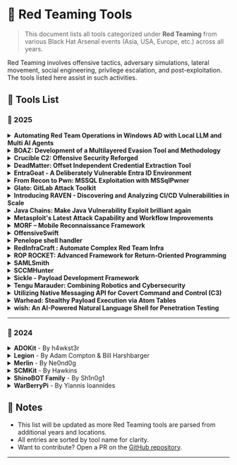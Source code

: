 # 🔴 Red Teaming Tools

> This document lists all tools categorized under **Red Teaming** from various Black Hat Arsenal events (Asia, USA, Europe, etc.) across all years.

Red Teaming involves offensive tactics, adversary simulations, lateral movement, social engineering, privilege escalation, and post-exploitation. The tools listed here assist in such activities.



## 🔧 Tools List

### 📅 2025
<details><summary><strong>Automating Red Team Operations in Windows AD with Local LLM and Multi AI Agents</strong></summary>

📅 **Presented:** [![Tools](https://img.shields.io/badge/Black_Hat_Tools-USA_2025-blue)](https://github.com/UCYBERS/Awesome-BlackHat-Tools)  

🔗 [GitHub](https://github.com/daqcri/deeper-lite/blob/master/python/BenchmarkDatasets/DBLP_ACM/ACM.csv)

📝 **Description:** Modern Red Team assessments in Windows Active Directory (AD) environments often involve navigating a vast array of machines, accounts, making them highly resource-intensive. To streamline these engagements, I developed a prototype automated penetration testing tool that leverages local Large Language Models (LLMs) and specialized AI Agents. Because AD environments often contain large amounts of confidential data, this solution can operate entirely within a closed environment, mitigating the risk of data leakage. I verified that the system runs effectively on a single PC.

A fundamental challenge with local LLMs is that they often lack sufficient domain-specific knowledge, particularly with regard to attacker tools and methodologies. I address this limitation by restricting the set of utilized tools (e.g., Mimikatz, Psexec, PowerView) and designing specialized Agents for each. I also enhance the models' reasoning with Retrieval-Augmented Generation (RAG) pipelines that focus on typical AD attack paths. Each Agent is based on the ReAct model and logs its thought process and executed commands to visualize the flow of reasoning.

Beyond the immediate goal of reducing the effort required for Red Team operations, this research also examines a future threat vector. I anticipate that adversaries will soon embed local LLMs into malware, enabling offline attacks on isolated machines—such as web-isolated hosts or local networks. These attacks do not generate network traffic, thereby evading detection by security appliances that monitor outbound traffic. To evaluate the potential efficacy of local AI-driven automation—given that most Windows devices are equipped only with a CPU—this tool will be tested using a model that runs on the CPU.

</details>

<details><summary><strong>BOAZ: Development of a Multilayered Evasion Tool and Methodology</strong></summary>

📅 **Presented:** [![Tools](https://img.shields.io/badge/Black_Hat_Tools-USA_2025-blue)](https://github.com/UCYBERS/Awesome-BlackHat-Tools)

🔗 [GitHub](https://github.com/ICTMCG/Awesome-Machine-Generated-Text/blob/main/README.md)

📝 **Description:** BOAZ (Bypass, Obfuscate, Adapt, Zero-Trust) evasion was inspired by the concept of multi-layered approach which is the evasive version of defence-in-depth first proposed by at BH USA14 [1]. BOAZ was developed to provide greater control over combinations of evasion methods, enabling more granular evaluations against antivirus and EDR. It is designed to bypass both before and during execution detections that span signature, heuristic and behavioural detection techniques [2].

BOAZ supports both x86/x64 binary (PE) or raw payload as input and output EXE or DLL. It has been tested on separated Window-11 Enterprise, Windows-10 and windows Server 2022 VMs (version: 22H2, 22621.1992) with 14 Desktop AVs and 7 EDRs installed include Windows Defender, Norton, BitDefender, Sophos and ESET. The design of BOAZ evasion is modular, so users can add their own toolset or techniques to the framework. One advantage of this approach is that if a specific technique's signature become known to antivirus, researchers can easily adjust the technique to verify it and either improve or target a new technique to that detection. This process is described as a query-modify-query attack process, where the attacker can improve based on the feedback from black-box engines until their sample is fully undetectable (FUD) [3].

BOAZ is written in C++ and C and uses Python3 as the main linker to integrate all modules. There have been significant improvements implemented since its inception. The new features of the BOAZ evasion tool, set to be released at BH Asia 2025, include two novel process injection primitives, along with newly implemented loaders and behavioural evasion techniques. There will be a major update to the BH USA 2025 version, including some new anti-forensic techniques and more new process injection threadless execution primitives.

</details>

<details><summary><strong>Crucible C2: Offensive Security Reforged</strong></summary>

📅 **Presented:** [![Tools](https://img.shields.io/badge/Black_Hat_Tools-USA_2025-blue)](https://github.com/UCYBERS/Awesome-BlackHat-Tools)  

🔗 **GitHub:** Not Available  
📝 **Description:** Crucible is an extensible, multi-user, cross-platform framework designed for post-exploitation, command and control operations, penetration testing, and red teaming.

It consists of a per-operator client application, a shared teamserver, and supports language-agnostic implants and plugins.

With this release of Crucible, modern extensibility is achieved through in-memory .NET plugins or gRPC-based plugins, enabling remote communication with external applications regardless of language, allowing extensibility that fits both the operator's skill set and needs.

</details>

<details><summary><strong>DeadMatter: Offset Independent Credential Extraction Tool</strong></summary>

📅 **Presented:** [![Tools](https://img.shields.io/badge/Black_Hat_Tools-USA_2025-blue)](https://github.com/UCYBERS/Awesome-BlackHat-Tools)  

🔗 **GitHub:** Not Available  
📝 **Description:** DeadMatter is a specialized tool written in C#, designed to extract sensitive information such as password hashes of active logon sessions, from memory dumps. It employs carving techniques to retrieve credentials from various file types such as process or full memory dumps, either in raw or minidump format, decompressed hibernation files, virtual machine memory files, or other types of files that may contain logon credentials.

This tool is particularly useful for penetration testers, red teamers, and forensic investigators, as it facilitates the analysis of system security vulnerabilities and aids in digital forensic investigations. DeadMatter can be very useful to pentesters and red teamers during their engagements, since they often have to deal with EDR and AV software detecting and/or blocking their attempts to dump the LSASS process memory in the minidump format. The alternative of dumping and exfiltrating a full memory dump is often not an option. As a result, DeadMatter was created to fill the gap and allow the offensive team to parse the memory dump files directly on the victim machine, in order to extract NTLM hashes on the spot.

</details>

<details><summary><strong>EntraGoat - A Deliberately Vulnerable Entra ID Environment</strong></summary>

📅 **Presented:** [![Tools](https://img.shields.io/badge/Black_Hat_Tools-USA_2025-blue)](https://github.com/UCYBERS/Awesome-BlackHat-Tools)  

🔗 **GitHub:** Not Available  
📝 **Description:** EntraGoat is a deliberately vulnerable environment designed to simulate real-world security misconfigurations and attack scenarios in Microsoft Entra ID (formerly Azure Active Directory). Security professionals, researchers, and red teamers can leverage EntraGoat to gain hands-on experience identifying and exploiting identity and access management (IAM) vulnerabilities, privilege escalation paths, and other security flaws specific to cloud-based Entra ID environments.
EntraGoat is tailored specifically to help security practitioners understand and mitigate the risks associated with cloud identity infrastructures. The project provides a CTF-style learning experience, covering a range of misconfigurations, insecure policies, token abuses, and attack paths commonly exploited in real-world Entra ID breaches.
By using EntraGoat, security teams can enhance their skills in Entra ID security, validate detection and response capabilities, and develop effective hardening strategies.

</details>

<details><summary><strong>From Recon to Pwn: MSSQL Exploitation with MSSqlPwner</strong></summary>

📅 **Presented:** [![Tools](https://img.shields.io/badge/Black_Hat_Tools-USA_2025-blue)](https://github.com/UCYBERS/Awesome-BlackHat-Tools)  

🔗 **GitHub:** Not Available  
📝 **Description:** MSSqlPwner is a sophisticated penetration testing arsenal specifically engineered to dominate Microsoft SQL Server environments. Leveraging the extensive capabilities of the Impacket toolkit, MSSqlPwner arms penetration testers with a powerful suite of exploitation techniques, including authentication attacks using Kerberos tickets, NTLM hashes, and clear-text credentials. This versatile tool excels at advanced maneuvers such as NTLM relay attacks, Kerberos and NTLM password bruteforcing, and even direct password extraction via LDAP integration—transforming standard SQL servers into strategic entry points for escalating privileges and lateral network infiltration.

</details>

<details><summary><strong>Glato: GitLab Attack Toolkit</strong></summary>

📅 **Presented:** [![Tools](https://img.shields.io/badge/Black_Hat_Tools-USA_2025-blue)](https://github.com/UCYBERS/Awesome-BlackHat-Tools)  

🔗 **GitHub:** Not Available  
📝 **Description:** CI/CD pipelines are a too often overlooked aspect of the attack surface for many large organizations. Recent tooling has enabled engineers, researchers, and attackers to search GitHub for CI/CD vulnerabilities, but other DevOps platforms, like GitLab, have been left underserved.

Glato (GitLab Attack Toolkit) is an enumeration and attack framework that empowers both blue and red teamers in identifying and exploiting vulnerabilities within GitLab instances.
Glato works across all GitLab environments, including GitLab CE, EE, and GitLab Cloud. The tool is field-tested, having identified attack paths to GitLab Admin, Domain Admin, and Cloud Admin in multiple engagements with real Fortune 500 organizations.

GitLab's CI/CD ecosystem can contain configuration vulnerabilities that expose organizations to token privilege escalation, sensitive data exposure, and arbitrary code execution on self-hosted runners. Glato's enumeration module leverages a personal access token or session cookies to systematically map all accessible repositories, groups, and instance-level resources. Through recursive pipeline workflow analysis, it identifies misconfigurations and vulnerable CI/CD pipelines that create attack paths within and beyond the GitLab environment.

Security practitioners can deploy Glato's attack module to securely exploit these misconfigurations with features including encrypted variable exfiltration via Poisoned Pipeline Execution (PPE) attacks, secrets dumping, and self-hosted runner compromise. The tool's architecture ensures auditability and operational security through selective targeting and clean exfiltration methods.

Glato has already been used in secure assessments and Red Team engagements to escalate privileges and compromise entire cloud environments.


Key Features:
1. Token/Cookie Authentication Analysis: Evaluates permissions and scope of GitLab tokens or session cookies
2. Comprehensive Enumeration: Discovers accessible projects, groups, and resources with their permission levels
3. Branch Protection Analysis: Identifies misconfigurations that could lead to code execution
4. Secret Discovery: Enumerates secrets from multiple sources, including CI/CD variables
5. Runner Enumeration: Identifies potentially accessible self-hosted runners
6. Poisoned Pipeline Execution: Enables secure CI/CD pipeline exploitation with encrypted secrets exfiltration
7. Quality-of-Life Features: Proxy support, SSL verification control, request throttling, cookie-based authentication for SSO environments, and detailed reporting options

Glato provides security professionals with a systematic approach to evaluate GitLab environments and identify CI/CD pipeline risks before malicious actors can exploit them.

</details>

<details><summary><strong>Introducing RAVEN - Discovering and Analyzing CI/CD Vulnerabilities in Scale</strong></summary>

📅 **Presented:** [![Tools](https://img.shields.io/badge/Black_Hat_Tools-USA_2025-blue)](https://github.com/UCYBERS/Awesome-BlackHat-Tools)  

🔗 **GitHub:** Not Available  
📝 **Description:** As the adoption of CI/CD practices continues to grow, securing these pipelines has become increasingly important. However, identifying vulnerabilities in CI/CD pipelines can be daunting, especially at scale. In this talk, we present our tooling, which we have released as open-source software, enabling us to uncover hundreds of vulnerabilities in the CI/CD pipelines of popular open-source projects.

RAVEN (Risk Analysis and Vulnerability Enumeration for CI/CD) is a powerful security tool designed to perform massive scans for GitHub Actions CI workflows and digest the discovered data into a Neo4j database. With RAVEN, we were able to identify and address potential security vulnerabilities in some of the most popular repositories hosted on GitHub, including FreeCodeCamp, Fluent UI by Microsoft, Bazel by Google, and much more.
This tool provides a reliable and scalable solution for security analysis, enabling users to query the database and gain insights about their codebase's security posture.

</details>

<details><summary><strong>Java Chains: Make Java Vulnerability Exploit brilliant again</strong></summary>

📅 **Presented:** [![Tools](https://img.shields.io/badge/Black_Hat_Tools-USA_2025-blue)](https://github.com/UCYBERS/Awesome-BlackHat-Tools)  

🔗 **GitHub:** Not Available  
📝 **Description:** This tool focuses on the Java security domain, dedicated to providing comprehensive Java vulnerability payload generation and exploitation capabilities. It supports practical utilization in various real-world scenarios, covering payload generation for common vulnerabilities like Java deserialization and Hessian deserialization, as well as exploitation of vulnerabilities such as JNDI injection and RMI deserialization.

</details>

<details><summary><strong>Metasploit's Latest Attack Capability and Workflow Improvements</strong></summary>

📅 **Presented:** [![Tools](https://img.shields.io/badge/Black_Hat_Tools-USA_2025-blue)](https://github.com/UCYBERS/Awesome-BlackHat-Tools)  
🔗 **GitHub:** Not Available  
📝 **Description:** Metasploit continues to expand support for Active Directory Certificate Services (AD CS) attacks, as well as its protocol relaying capability and attack workflows for evergreen vulnerabilities. This year, we added support for SMB-to-LDAP relaying and SMB-to-HTTP relaying, as well as support to identify and exploit a number of AD CS flaws (i.e., ESC vulnerabilities). We've also added the new "PoolParty" process injection capability to Windows Meterpreter sessions, along with support for System Center Configuration Manager (SCCM) attack workflows.


This demo will focus on obtaining an LDAP session via SMB relaying, which can then be used to identify ESC vulnerabilities through Metasploit's expanded ldap_vulnerable_cert_finder module. Using the results from the vulnerable cert finder module, we will demonstrate how to detect and exploit ESC15 (the newest ESC vulnerable certificate template flaw) in order to obtain a certificate that can be used to open a Windows Meterpreter session. While opening the Meterpreter session we will demonstrate using Sysmon how the Windows Meterpreter no longer makes calls to CreateRemoteThread and instead uses the PoolParty injection technique to more effectively inject into the target process.

Going back to our LDAP session, we will run a query to identify SCCM servers in the target Active Directory environment. Once identified, we will demonstrate Metasploit's new SCCM attack workflow, which leverages new SMB-to-HTTP relaying capabilities. Using Metasploit's SMB-to-HTTP relay server, we will relay an NTLM authentication attempt for a newly created computer account to the SCCM HTTP authentication server. After successfully authenticating, we will retrieve Network Access Account (NAA) credentials from the SCCM server, as these are often found in domain environments with higher privileges than they require making them a prime target for lateral movement.

</details>

<details><summary><strong>MORF – Mobile Reconnaissance Framework</strong></summary>

📅 **Presented:** [![Tools](https://img.shields.io/badge/Black_Hat_Tools-USA_2025-blue)](https://github.com/UCYBERS/Awesome-BlackHat-Tools)  

🔗 **GitHub:** Not Available  
📝 **Description:** MORF is a versatile, lightweight, and platform-independent offensive mobile security tool that aids security professionals and developers in detecting sensitive information within mobile applications. Often referred to as a "Swiss army knife" for mobile app security, MORF utilizes heuristics-based methods to quickly discover keys, secrets, and other crucial data. Its extensible plugin framework accommodates custom rules and integrations, making it adaptable to specific projects or organizational needs for both Android and iOS environments.

</details>

<details><summary><strong>OffensiveSwift</strong></summary>

📅 **Presented:** [![Tools](https://img.shields.io/badge/Black_Hat_Tools-USA_2025-blue)](https://github.com/UCYBERS/Awesome-BlackHat-Tools)  
🔗 **GitHub:** Not Available  
📝 **Description:** Red teamers often rely on command-line tools for macOS testing, making them highly detectable by endpoint security solutions. OffensiveSwift is a modern offensive framework built entirely in Swift, offering a native approach to macOS adversary emulation. It leverages Swift's direct access to macOS APIs—without invoking traditional shell commands—to minimize observable traces and lower its detection footprint.

Highlights:

- Standalone Binary: Compiles directly into a standalone binary with no external dependencies.
- Reduced Detections: Uses macOS APIs for a more stealthy and efficient operation.
- Flexible TTP Chaining: Provides programmatic interfaces that seamlessly chain TTPs into complex adversary simulations.
- Modular Design: Supports both individual technique testing and the creation of full emulation campaigns.

</details>

<details><summary><strong>Penelope shell handler</strong></summary>

📅 **Presented:** [![Tools](https://img.shields.io/badge/Black_Hat_Tools-USA_2025-blue)](https://github.com/UCYBERS/Awesome-BlackHat-Tools)  

🔗 **GitHub:** [Penelope shell handler](https://gist.github.com/FabioXimenes/17b544471ba4790fcdd289fc190b3467)  
📝 **Description:** Penelope is a shell handler designed to be easy to use and intended to replace netcat when exploiting RCE vulnerabilities. It is compatible with Linux and macOS and requires Python 3.6 or higher. It is a standalone script that does not require any installation or external dependencies, and it is intended to remain this way.

Among the main features are:

* Auto-upgrade shells to PTY (realtime resize included)
* Logging interaction with the targets
* Download files/folders from targets
* Upload local/remote files/folders to targets
* Run scripts on targets and get output on a local file in real time.
* Port Forwarding
* Spawn shells on multiple tabs and/or hosts
* Maintain X amount of active shells per host no matter what
* Multiple sessions
* Multiple listeners
* Can be imported by python3 exploits and get shell on the same terminal

Penelope can work in conjunction with metasploit exploits by disabling the default handler with `set DisablePayloadHandler True`

Currently only Unix shells are fully supported. There is only basic support for Windows shells (netcat-like interaction + logging) and the rest of the features are under way.

</details>

<details><summary><strong>RedInfraCraft : Automate Complex Red Team Infra</strong></summary>

📅 **Presented:** [![Tools](https://img.shields.io/badge/Black_Hat_Tools-USA_2025-blue)](https://github.com/UCYBERS/Awesome-BlackHat-Tools)  

🔗 **GitHub:** Not Available  
📝 **Description:** RedInfraCraft is a powerful FOSS solution for automating the deployment of powerful red team infrastructures. It streamlines the setup and management of :

- Individual Red Team Components (C2, Payload, Redirector Server etc.)
- On-premise / Cloud services re-director support
- Complete Red Team Infrastructure (Redirector Load Balancer C2, Payload server, phishing server etc)
- Phishing Operations
- Infrastructure deployment support in AWS, Azure & GCP Cloud including multi-cloud support.

Dilute your time to setup Red Team Infrastructure in 5 minutes with RedInfraCraft

</details>

<details><summary><strong>ROP ROCKET: Advanced Framework for Return-Oriented Programming</strong></summary>

📅 **Presented:** [![Tools](https://img.shields.io/badge/Black_Hat_Tools-USA_2025-blue)](https://github.com/UCYBERS/Awesome-BlackHat-Tools)  

🔗 [GitHub](https://github.com/Bw3ll/ROP_ROCKET)

📝 **Description:** ROP ROCKET is a groundbreaking, next-generation tool for Return-Oriented Programming (ROP), boasting unparalleled capabilities. This tool introduces several innovative techniques, including a novel approach to invoking Heaven's Gate via ROP, which facilitates the transition from x86 to x64 architecture, and invoking Windows syscalls via ROP to evade Data Execution Prevention (DEP), eliminating the need for less stealthy Windows API functions.

The focal point of this tool is automatic ROP chain generation—constructing complete ROP exploits. Moreover, with this tool, we pioneer several new ROP techniques, including both x86 and x64 Heaven's Gate and using Windows syscalls to bypass DEP. To overcome DEP, we automate chain generation for Windows syscalls NtAllocateVirtualMemory and NtProtectVirtualMemory. In addition, ROP ROCKET can avoid the need to bypass DEP by chaining multiple APIs together to achieve shellcode-like functionality.

For Black Hat Arsenal 2025, we will unveil support for building ROP chains for many new WinAPIs: WinExec, DeleteFileA, CreateToolhelp32Snapshot, URLDownloadToFileA, OpenProcess, Process32First, Process32Next, RegSetKeyValueA, RegCreateKeyA, WriteProcessMemory, HeapCreate, OpenSCManagerA, CreateServiceA, ShellExecuteA, CreateRemoteThread, VirtualAllocEx, TerminateProcess, and CreateProcessA. All will be available via automatic ROP chain construction using patterns with PUSHAD or a combination of PUSHAD coupled with mov dereferences, or the sniper approach.

One of the features of ROP ROCKET is the sheer diversity of possibilities in creating these chains, allowing unique and unusual combinations that traditionally might not be achievable by ROP chain automation. The tool uses extensive emulation to evaluate the fitness of individual ROP gadgets, allowing unusual or longer ROP gadgets to be used. It also builds, emulates, and debugs parts of some ROP chains internally to solve certain problems, allowing for ROP chains to be built with the mov dereference or sniper approach, rather than relying simply on the PUSHAD approach. Distances to certain function parameters can also be dynamically calculated and readjusted with emulation.

Sometimes a ROP chain is feasible only if a ROP gadget's address is free of bad bytes. With ROP ROCKET, we provide a way to obfuscate gadgets, allowing the gadget address to be pushed onto the stack, decoded, and executed at runtime.

ROP ROCKET is built for performance, utilizing multiprocessing to harness a dozen or more cores. It also stores discovered gadgets from previously examined binaries, giving persistence across sessions. With all possible ROP gadgets—our raw ingredients—identified, ROP chains can be formed in seconds.

While ROP can be a complex topic, ROP ROCKET provides powerful capabilities to users. New for Black Hat Arsenal 2025, the tool will support over 100 patterns for different WinAPIs or syscalls, far exceeding the capabilities of other ROP generation tools.

</details>

<details><summary><strong>SAMLSmith</strong></summary>

📅 **Presented:** [![Tools](https://img.shields.io/badge/Black_Hat_Tools-USA_2025-blue)](https://github.com/UCYBERS/Awesome-BlackHat-Tools)  

🔗 **GitHub:** Not Available  
📝 **Description:** SAMLSmith is the go-to tool for penetrating SAML applications with response forging. An evolution of the original tooling developed for proof-of-concept of SAML response forging in Entra ID, SAMLSmith takes further research around SAML response forging and combines it into a tool crafted for offensive scenarios.

While far from new, enterprises continue to not prioritize the security of how SaaS applications integrate or understand best practices for securing them. With many factors at play, SAML response forging can range from extremely difficult to near impossible for a SOC to detect.

SAMLSmith has a lot of tricks up its sleeve, including:
- Multiple identity provider response forging
- AD FS specific response forging mode
- SAML request processing
- InResponseTo support

SAMLSmith can be used in several response forging scenarios where the private key material can be obtained. In demonstration of use, we'll explore using SAMLSmith for performing a Golden SAML attack against AD FS. Further, we'll demonstrate the use of SAMLSmith that ties into new research around response forging, penetrating certain types of SaaS applications with even more stealth.

Using SAMLSmith requires a certain level of knowledge about the target environment, much of which can be gained with other commonly known and used tools that perform reconnaissance against the targeted identity provider.

</details>

<details><summary><strong>SCCMHunter</strong></summary>

📅 **Presented:** [![Tools](https://img.shields.io/badge/Black_Hat_Tools-USA_2025-blue)](https://github.com/UCYBERS/Awesome-BlackHat-Tools)  

🔗 [GitHub](https://github.com/garrettfoster13/sccmhunter/wiki)

📝 **Description:** SCCMHunter is a post-exploitation tool built to streamline identifying, profiling, and attacking SCCM related assets in an Active Directory domain.

In this update, SCCMHunter has received additions to the recon module for site system profiling, the admin module has been extended for more post-exploitation commands, and a new relay module has been built for credential relaying.

The presentation will include a walkthrough of the tool and it's various modules and a demonstrations of how to use the modules for SCCM hierarchy takeover

</details>

<details><summary><strong>Sickle - Payload Development Framework</strong></summary>

📅 **Presented:** [![Tools](https://img.shields.io/badge/Black_Hat_Tools-USA_2025-blue)](https://github.com/UCYBERS/Awesome-BlackHat-Tools)  

🔗 [GitHub](https://github.com/wetw0rk/Sickle)

📝 **Description:** This presentation explores Sickle, a modular and extensible payload development framework designed for offensive security professionals and red teamers. Sickle enhances exploit development by providing a structured approach to crafting highly sophisticated payloads for the modern landscape.

Attendees will gain insight into Sickle's dynamic payload generation and multi-stage execution capabilities. The talk will cover key features such as customizable shellcode, and integration with existing exploitation frameworks.

A live demonstration will showcase how Sickle can be used to generate and deploy payloads tailored to specific target environments, emphasizing its adaptability in real-world engagements.

By the end of the session, participants will understand how to leverage Sickle to craft advanced payloads while adhering to ethical and legal considerations in penetration testing and red teaming.

</details>

<details><summary><strong>Tengu Marauder: Combining Robotics and Cybersecurity</strong></summary>

📅 **Presented:** [![Tools](https://img.shields.io/badge/Black_Hat_Tools-USA_2025-blue)](https://github.com/UCYBERS/Awesome-BlackHat-Tools)  

🔗 **GitHub:** Not Available  
📝 **Description:** The Tengu Marauder, derived from a previous security drone project, is a portable wheeled robot equipped with an ESP32 Marauder, currently in its testing phase. Designed for simplicity and efficiency, the Tengu Marauder serves as an alternative and interactive tool for WiFi network security testing. Its capabilities include WiFi scanning, deauthentication attacks, packet sniffing, and other wireless security tests. The compact design ensures ease of construction and maintenance using readily available parts and straightforward code integration. Essentially an advanced RC robot, the Tengu Marauder operates headless via XBee, providing a fun and engaging platform for testing the security of network-controlled devices over WiFi, such as IoT smart home devices and smaller WiFi-controlled drones like the Ryze Tello. This project would not have been possible without the support of local Philadelphia security organizations and the overall security community.

</details>

<details><summary><strong>Utilizing Native Messaging API for Covert Command and Control (C3)</strong></summary>

📅 **Presented:** [![Tools](https://img.shields.io/badge/Black_Hat_Tools-USA_2025-blue)](https://github.com/UCYBERS/Awesome-BlackHat-Tools)  

🔗 **GitHub:** [Utilizing Native Messaging API for Covert Command and Control (C3)](https://github.com/efchatz/Covert-C2)  
📝 **Description:** Traditional Command and Control (C2) frameworks frequently encounter obstacles in avoiding detection, maintaining persistence, and ensuring resilience against modern security measures. This research introduces Covert C2, an advanced Covert Command and Control (C3) system engineered to enhance operational security while minimizing detection risks through widely used persistence strategies. Covert C2 employs a decentralized infrastructure, enabling compromised machines to autonomously establish communication with the C2 server, thereby ensuring sustained covert operations. Its adaptable design supports various post-exploitation and lateral movement methods, optimizing functionality across different environments. By utilizing the Native Messaging API alongside lightweight evasion techniques, Covert C2 agents demonstrate an exceptionally zero detection rate against top-tier Endpoint Detection and Response (EDR) solutions. A proof-of-concept implementation confirms Covert C2's effectiveness in real-world adversarial scenarios, particularly in executing code for privilege escalation and lateral movement. Our assessment underscores that merging decentralized communication with innovative evasion methods significantly boosts stealth, efficiency, and operational resilience. Furthermore, this study explores Covert C2's post-exploitation capabilities, assesses defensive strategies, and provides practical recommendations for enhancing cybersecurity defenses.

</details>

<details><summary><strong>Warhead: Stealthy Payload Execution via Atom Tables</strong></summary>

📅 **Presented:** [![Tools](https://img.shields.io/badge/Black_Hat_Tools-USA_2025-blue)](https://github.com/UCYBERS/Awesome-BlackHat-Tools)  

🔗 **GitHub:** [Warhead: Stealthy Payload Execution via Atom Tables](https://gist.github.com/Lysak/a0ca30a3e6732d39199b27c170a8cd28)  
📝 **Description:** Warhead is an offensive security tool that leverages Windows Atom Tables to store, retrieve, and execute payloads in a stealthy manner. This technique enables adversaries to place a payload in the Atom Table, use a legitimate process to extract it, and execute it in memory—bypassing traditional detection mechanisms. The first version of Warhead, to be released at Black Hat Arsenal 2025, provides security researchers and red teamers with a novel approach to payload delivery and execution that evades modern security defenses.

</details>

<details><summary><strong>wish: An AI-Powered Natural Language Shell for Penetration Testing</strong></summary>

📅 **Presented:** [![Tools](https://img.shields.io/badge/Black_Hat_Tools-USA_2025-blue)](https://github.com/UCYBERS/Awesome-BlackHat-Tools)  

🔗 **GitHub:** [wish: An AI-Powered Natural Language Shell for Penetration Testing](https://github.com/rtholmes/conf-data/blob/master/data/2011ICSE.json)  
📝 **Description:** wish is an AI-driven shell environment that translates natural language input into executable shell commands, streamlining penetration testing workflows. Traditional penetration testing heavily relies on memorizing commands or copying and pasting from references, which can be inefficient. wish enables security professionals to focus on strategy and situational awareness rather than syntax recall.

Beyond simple command translation, wish integrates a built-in knowledge base that provides contextual recommendations based on previous executions, making it a powerful assistant for both novice and expert penetration testers. It also seamlessly interacts with C2 frameworks, enabling post-exploitation activities such as privilege escalation, lateral movement, and persistence setup through natural language instructions. With its modular design, wish can be extended to support additional tools, making it a flexible and scalable solution for modern penetration testing workflows.

</details>

---
### 📅 2024
<details><summary><strong>ADOKit</strong> - By h4wkst3r</summary>

📅 **Presented:** [![Tools](https://img.shields.io/badge/Black_Hat_Tools-USA_2024-blue)](https://www.blackhat.com/us-24/arsenal/schedule/index.html#adokit-azure-devops-services-attack-toolkit-38148)  
🔗 [GitHub](https://github.com/xforcered/ADOKit)  
📝 **Description:** Azure DevOps Services Attack Toolkit - ADOKit is a toolkit that can be used to attack Azure DevOps Services by taking advantage of the available REST API. The tool allows the user to specify an attack module, along with specifying valid credentials (API key or stolen authentication cookie) for the respective Azure DevOps Services instance. The attack modules supported include reconnaissance, privilege escalation and persistence. ADOKit was built in a modular approach, so that new modules can be added in the future by the information security community.

</details>

<details><summary><strong>Legion</strong> - By Adam Compton & Bill Harshbarger </summary>

📅 **Presented:** [![Tools](https://img.shields.io/badge/Black_Hat_Tools-USA_2017-blue)](http://www.toolswatch.org/2017/06/the-black-hat-arsenal-usa-2017-phenomenal-line-up-announced/)  
🔗 [GitHub](https://github.com/MooseDojo/Legion)  
📝 **Description:** At its core, Legion is a distributed computing application. It is written in python and designed from the ground up to fulfill various IT related needs. Whether you need a way to logically distribute large or complex commands across multiple systems, or if you need a way to remotely administer 1 or more other systems, Legion can help. Legion goes beyond a typical Master/Manager/Slave architecture and makes use of a MeshNetworking approach to help to dynamically route around failed nodes and networking issues. Additionally, it has the ability to allow remote shell access to any node as well as send individual commands to 1 or all of the nodes within the mesh. And of course all the communications are encrypted between the nodes.

</details>

<details><summary><strong>Merlin</strong> - By Ne0nd0g </summary>

📅 **Presented:** [![Tools](https://img.shields.io/badge/Black_Hat_Tools-USA_2018-blue)](https://www.toolswatch.org/2018/05/black-hat-arsenal-usa-2018-the-w0w-lineup)  
🔗 [GitHub](https://github.com/Ne0nd0g/merlin)  
📝 **Description:** Merlin is a cross-platform post-exploitation HTTP/2 Command & Control server and agent written in golang.
An introductory blog post can be found [here](https://medium.com/@Ne0nd0g/introducing-merlin-645da3c635a)

</details>

<details><summary><strong>SCMKit</strong> - By Hawkins </summary>

📅 **Presented:** [![Tools](https://img.shields.io/badge/Black_Hat_Tools-USA_2022-blue)](https://www.blackhat.com/us-22/arsenal/schedule/index.html#scmkit-source-code-management-attack-toolkit-26592)  
🔗 [GitHub](https://github.com/xforcered/SCMKit)  
📝 **Description:** Source Code Management Attack Toolkit - SCMKit is a toolkit that can be used to attack SCM systems. SCMKit allows the user to specify the SCM system and attack module to use, along with specifying valid credentials (username/password or API key) to the respective SCM system. Currently, the SCM systems that SCMKit supports are GitHub Enterprise, GitLab Enterprise and Bitbucket Server. The attack modules supported include reconnaissance, privilege escalation and persistence. SCMKit was built in a modular approach, so that new modules and SCM systems can be added in the future by the information security community.

</details>

<details><summary><strong>ShinoBOT Family</strong> - By Sh1n0g1 </summary>

📅 **Presented:** [![Tools](https://img.shields.io/badge/Black_Hat_Tools-USA_2016-blue)](https://www.toolswatch.org/2016/06/the-black-hat-arsenal-usa-2016-remarkable-line-up)  
🔗 [GitHub](https://github.com/Sh1n0g1/ShinoBOT)  
📝 **Description:** ShinoBOT Family is a malware set to test the security solution / security posture of the organization.

</details>

<details><summary><strong>WarBerryPi</strong> - By Yiannis Ioannides </summary>

📅 **Presented:** [![Tools](https://img.shields.io/badge/Black_Hat_Tools-USA_2016-blue)](https://www.toolswatch.org/2016/06/the-black-hat-arsenal-usa-2016-remarkable-line-up/)  
🔗 [GitHub](https://github.com/secgroundzero/warberry)  
📝 **Description:** WarBerryPi was built to be used as a hardware implant during red teaming scenarios where we want to obtain as much information as possible in a short period of time with being as stealth as possible. Just find a network port and plug it in. The scripts have been designed in a way that the approach is targeted to avoid noise in the network that could lead to detection and to be as efficient as possible. The WarBerry script is a collection of scanning tools put together to provide that functionality.
</details>



## 📌 Notes

- This list will be updated as more Red Teaming tools are parsed from additional years and locations.
- All entries are sorted by tool name for clarity.
- Want to contribute? Open a PR on the [GitHub repository](https://github.com/UCYBERS/Awesome-BlackHat-Tools).

---

